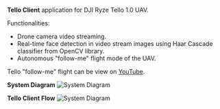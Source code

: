 **Tello Client** application for DJI Ryze Tello 1.0 UAV.

Functionalities:
- Drone camera video streaming.
- Real-time face detection in video stream images using Haar Cascade classifier from OpenCV library.
- Autonomous "follow-me" flight mode of the UAV.

Tello "follow-me" flight can be view on [YouTube](https://www.youtube.com/watch?v=JM1rvrMFqlA).

**System Diagram**
![System Diagram](./documentation_tello_system_diagram.png)

**Tello Client Flow**
![System Diagram](./tello_client_flow.png)

